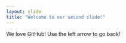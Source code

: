 ```yaml
---
layout: slide
title: "Welcome to our second slide!"
---
```

We love GitHub!
Use the left arrow to go back!
